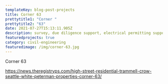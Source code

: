 ```yaml
---
templateKey: blog-post-projects
title: Corner 63
prettytitle1: "Corner "
prettytitle2: "63"
date: 2021-07-27T15:13:11.905Z
description: survey, due diligence support, electrical permitting support
featuredprojects: true
category: civil-engineering
featuredimage: /img/corner-63.jpg
---
```

Corner 63



<https://news.theregistryps.com/high-street-residential-trammell-crow-seattle-white-peterman-properties-corner-63/>